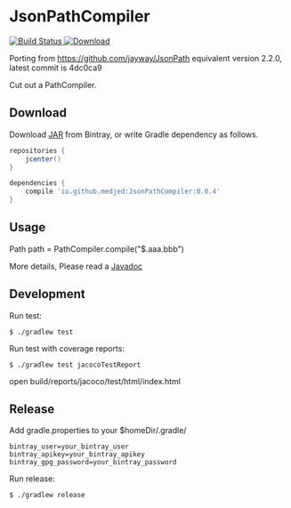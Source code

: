 # JsonPathCompiler

[![Build Status](https://travis-ci.org/medjed/JsonPathCompiler.svg?branch=master)](https://travis-ci.org/medjed/JsonPathCompiler)[ ![Download](https://api.bintray.com/packages/medjed/maven/JsonPathCompiler/images/download.svg) ](https://bintray.com/medjed/maven/JsonPathCompiler/_latestVersion)

Porting from https://github.com/jayway/JsonPath equivalent version 2.2.0, latest commit is 4dc0ca9

Cut out a PathCompiler.

## Download

Download [JAR](https://bintray.com/medjed/maven/JsonPathCompiler) from Bintray,
or write Gradle dependency as follows.

```groovy
repositories {
    jcenter()
}

dependencies {
    compile 'io.github.medjed:JsonPathCompiler:0.0.4'
}
```

## Usage

Path path = PathCompiler.compile("$.aaa.bbb")

More details, Please read a [Javadoc](https://medjed.github.io/JsonPathCompiler/)

## Development

Run test:

```
$ ./gradlew test
```

Run test with coverage reports:

```
$ ./gradlew test jacocoTestReport
```

open build/reports/jacoco/test/html/index.html

## Release

Add gradle.properties to your $homeDir/.gradle/

```gradle.properties
bintray_user=your_bintray_user
bintray_apikey=your_bintray_apikey
bintray_gpg_password=your_bintray_password
```

Run release:

```
$ ./gradlew release
```
